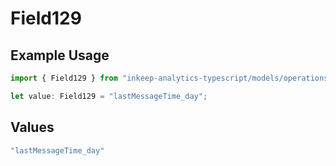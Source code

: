 # Field129

## Example Usage

```typescript
import { Field129 } from "inkeep-analytics-typescript/models/operations";

let value: Field129 = "lastMessageTime_day";
```

## Values

```typescript
"lastMessageTime_day"
```